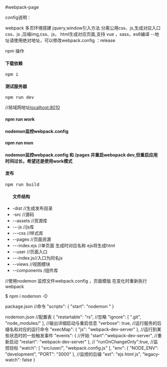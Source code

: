 #webpack-page

config说明：

webpack 多页环境搭建 jquery,window引入方法 分离公用css、js,生成对应入口css、js ,压缩img,css、js， html生成对应页面,支持 vue ，sass，es6编译
--地址请使用绝对地址，可以修改webpack.config ：release



npm 操作

<h4>下载依赖</h4>
<pre>npm i</pre>

<h4>测试服务器</h4>
<pre>npm run dev </pre>
//局域网地址<a href='http://127.0.0.1'>localhost:8010</a>

<h4>npm run work <h4>
nodemon监控webpack.config 
<h4>npm run mon <h4>
nodemon监控webpack.config 和 /pages 并重启webopack dev,但重启应用时间过长，希望还是使用work模式

<h4>发布</h4>
<pre>npm run build</pre>

<ul>
<h4>文件结构</h4>
<li>-dist //生成发布目录
<li>-src //源码
<li>--assets //资源库
<li>---js //js库
<li>---css //样式库
<li>--pages //页面资源
<li>---index.ejs //单页面 生成时对应名称 ejs将生成html
<li>--user //页面入口
<li>---index.js//入口为同名js
<li>--views //视图模块
<li>--components /组件库
</ul>

 
//使用nodemon 监控文件webpack.config ，页面模版 在变化时重新执行 webpack

$ npm i nodemon -D


package.json
//命令
"scripts": {
     "start": "nodemon "
 }

nodemon.json
//配置表
{
    "restartable": "rs",
    //忽略
    "ignore": [
        ".git",
        "node_modules/"
    ],
    //输出详细启动与重启信息
    "verbose": true,
    //运行服务的后缀名和对应的运行命令
    "execMap": {
        "js": "webpack-dev-server"
    },
    //运行到某些状态时的一些触发事件
    "events": {
        //开始
        "start":"webpack-dev-server", 
        //重新启动
        "restart": "webpack-dev-server"
    },
    //
    "runOnChangeOnly":true, 
    //监控目标
    "watch": [
        "src/user/",
        "webpack.config.js"
    ],
    "env": {
        "NODE_ENV": "development",
        "PORT": "3000"
    },
    //监控的后缀
    "ext": "ejs html js",
    "legacy-watch": false
}
